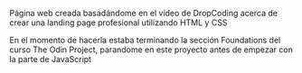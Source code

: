Página web creada basadándome en el vídeo de DropCoding acerca de crear una landing page profesional utilizando HTML y CSS

En el momento de hacerla estaba terminando la sección Foundations del curso The Odin Project, parandome en este proyecto antes de empezar con la parte de JavaScript